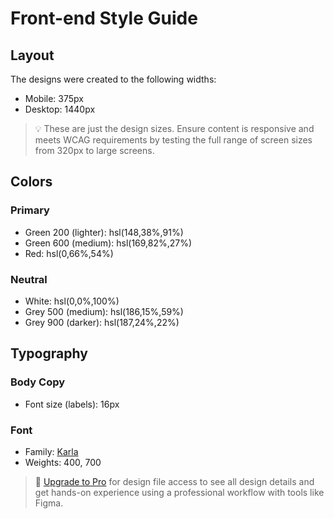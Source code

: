 # Front-end Style Guide

## Layout

The designs were created to the following widths:

- Mobile: 375px
- Desktop: 1440px

> 💡 These are just the design sizes. Ensure content is responsive and meets WCAG requirements by testing the full range of screen sizes from 320px to large screens.

## Colors

### Primary

- Green 200 (lighter): hsl(148,38%,91%)
- Green 600 (medium): hsl(169,82%,27%)
- Red: hsl(0,66%,54%)

### Neutral

- White: hsl(0,0%,100%)
- Grey 500 (medium): hsl(186,15%,59%)
- Grey 900 (darker): hsl(187,24%,22%)

## Typography

### Body Copy

- Font size (labels): 16px

### Font

- Family: [Karla](https://fonts.google.com/specimen/Karla)
- Weights: 400, 700

> 💎 [Upgrade to Pro](https://www.frontendmentor.io/pro?ref=style-guide) for design file access to see all design details and get hands-on experience using a professional workflow with tools like Figma.